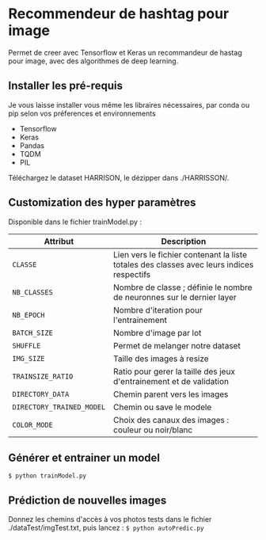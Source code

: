 # Recommendeur de hashtag pour image

Permet de creer avec Tensorflow et Keras un recommandeur de hastag pour image, avec des algorithmes de deep learning.

## Installer les pré-requis
Je vous laisse installer vous même les libraires nécessaires, par conda ou pip selon vos préferences et environnements
- Tensorflow
- Keras
- Pandas
- TQDM
- PIL

Téléchargez le dataset HARRISON, le dézipper dans ./HARRISSON/.


## Customization des hyper paramètres
Disponible dans le fichier trainModel.py :

| Attribut | Description                    |
| ------------- | ------------------------------ |
| `CLASSE`      |  Lien vers le fichier contenant la liste totales des classes avec leurs indices respectifs  |
| `NB_CLASSES`   |  Nombre de classe ; définie le nombre de neuronnes sur le dernier layer     |
| `NB_EPOCH`   | Nombre d'iteration pour l'entrainement    |
| `BATCH_SIZE`   | Nombre d'image par lot    |
| `SHUFFLE`   | Permet de melanger notre dataset    |
| `IMG_SIZE`   | Taille des images à resize    |
| `TRAINSIZE_RATIO`   | Ratio pour gerer la taille des jeux d'entrainement et de validation    |
| `DIRECTORY_DATA`   | Chemin parent vers les images    |
| `DIRECTORY_TRAINED_MODEL`   | Chemin ou save le modele    |
| `COLOR_MODE`   | Choix des canaux des images : couleur ou noir/blanc    |


## Générer et entrainer un model
`$ python trainModel.py`

## Prédiction de nouvelles images
Donnez les chemins d'accès à vos photos tests dans le fichier ./dataTest/imgTest.txt, puis lancez :
`$ python autoPredic.py`
